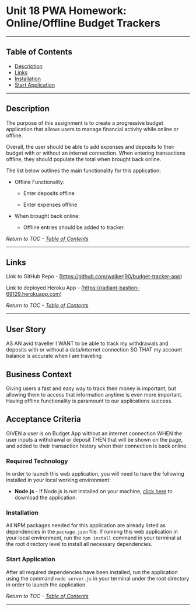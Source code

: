 # Unit 18 PWA Homework: Online/Offline Budget Trackers

---

## Table of Contents

- [Description](#description)
- [Links](#links)
- [Installation](#installation)
- [Start Application](#start-application)

---

## Description

The purpose of this assignment is to create a progressive budget application that allows users to manage financial activity while online or offline.

Overall, the user should be able to add expenses and deposits to their budget with or without an internet connection. When entering transactions offline, they should populate the total when brought back online.

The list below outlines the main functionality for this application:

- Offline Functionality:

  - Enter deposits offline

  - Enter expenses offline

- When brought back online:

  - Offline entries should be added to tracker.

_Return to TOC - [Table of Contents](#table-of-contents)_

---

## Links

Link to GitHub Repo - [https://github.com/walkerj90/budget-tracker-app)

Link to deployed Heroku App - [https://radiant-bastion-69129.herokuapp.com)

_Return to TOC - [Table of Contents](#table-of-contents)_

---

## User Story

AS AN avid traveller
I WANT to be able to track my withdrawals and deposits with or without a data/internet connection
SO THAT my account balance is accurate when I am traveling

## Business Context

Giving users a fast and easy way to track their money is important, but allowing them to access that information anytime is even more important. Having offline functionality is paramount to our applications success.

## Acceptance Criteria

GIVEN a user is on Budget App without an internet connection
WHEN the user inputs a withdrawal or deposit
THEN that will be shown on the page, and added to their transaction history when their connection is back online.

### Required Technology

In order to launch this web application, you will need to have the following installed in your local working environment:

- **Node.js** - If Node.js is not installed on your machine, [click here](https://nodejs.org/en/) to download the application.

### Installation

All NPM packages needed for this application are already listed as dependencies in the `package.json` file. If running this web application in your local environment, run the `npm install` command in your terminal at the root directory level to install all necessary dependencies.

### Start Application

After all required dependencies have been installed, run the application using the command `node server.js` in your terminal under the root directory in order to launch the application.

_Return to TOC - [Table of Contents](#table-of-contents)_

---
